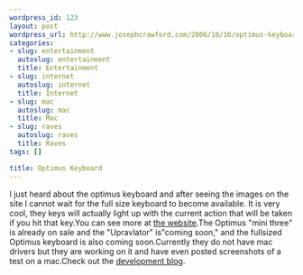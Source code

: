 ```yaml
--- 
wordpress_id: 123
layout: post
wordpress_url: http://www.josephcrawford.com/2006/10/16/optimus-keyboard/
categories: 
- slug: entertainment
  autoslug: entertainment
  title: Entertainment
- slug: internet
  autoslug: internet
  title: Internet
- slug: mac
  autoslug: mac
  title: Mac
- slug: raves
  autoslug: raves
  title: Raves
tags: []

title: Optimus Keyboard
---
```

I just heard about the optimus keyboard and after seeing the images on the site I cannot wait for the full size keyboard to become available.  It is very cool, they keys will actually light up with the current action that will be taken if you hit that key.You can see more at [the website](http://www.artlebedev.com/everything/optimus/maximus/ "Optimus Keyboard").The Optimus "mini three" is already on sale and the "Upravlator" is"coming soon," and the fullsized Optimus keyboard is also coming soon.Currently they do not have mac drivers but they are working on it and have even posted screenshots of a test on a mac.Check out the [development blog](http://community.livejournal.com/optimus_project/ "Optimus Keyboard Development Blog").
